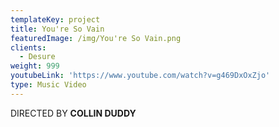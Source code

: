 ```yaml
---
templateKey: project
title: You're So Vain
featuredImage: /img/You're So Vain.png
clients:
  - Desure
weight: 999
youtubeLink: 'https://www.youtube.com/watch?v=g469DxOxZjo'
type: Music Video
---
```

DIRECTED BY **COLLIN DUDDY**

